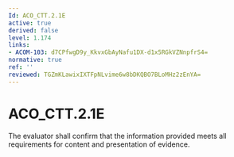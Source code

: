 ```yaml
---
Id: ACO_CTT.2.1E
active: true
derived: false
level: 1.174
links:
- ACOM-103: d7CPfwgD9y_KkvxGbAyNafu1DX-d1x5RGkVZNnpfrS4=
normative: true
ref: ''
reviewed: TGZmKLawixIXTFpNLvime6w8bDKQBO7BLoMHz2zEnYA=
---
```


# ACO_CTT.2.1E

The evaluator shall confirm that the information provided meets all requirements for content and presentation of evidence.